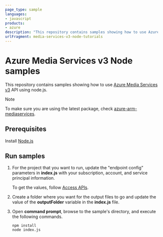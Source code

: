 ```yaml
---
page_type: sample
languages:
- javascript
products:
- azure
description: "This repository contains samples showing how to use Azure Media Services v3 API using node.js."
urlFragment: media-services-v3-node-tutorials
---
```


# Azure Media Services v3 Node samples

This repository contains samples showing how to use [Azure Media Services v3](https://docs.microsoft.com/azure/media-services/latest/media-services-overview) API using node.js. 

> [!NOTE]
> To make sure you are using the latest package, check [azure-arm-mediaservices]( https://www.npmjs.com/package/@azure/arm-mediaservices).

## Prerequisites

Install [Node.js](https://nodejs.org/en/download/)

## Run samples

1. For the project that you want to run, update the "endpoint config" parameters in **index.js** with your subscription, account, and service principal information.

    To get the values, follow [Access APIs](https://docs.microsoft.com/azure/media-services/latest/access-api-cli-how-to).
2. Create a folder where you want for the output files to go and update the value of the **outputFolder** variable in the **index.js** file.
3. Open **command prompt**, browse to the sample's directory, and execute the following commands.

    ```
    npm install 
    node index.js
    ```
